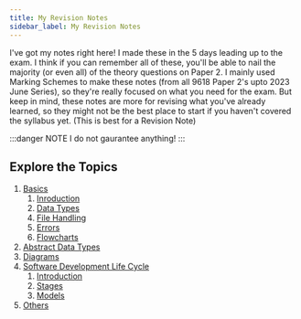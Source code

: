 ```yaml
---
title: My Revision Notes
sidebar_label: My Revision Notes
---
```


I've got my notes right here! I made these in the 5 days leading up to the exam. I think if you can remember all of these, you'll be able to nail the majority (or even all) of the theory questions on Paper 2. I mainly used Marking Schemes to make these notes (from all 9618 Paper 2's upto 2023 June Series), so they're really focused on what you need for the exam. But keep in mind, these notes are more for revising what you've already learned, so they might not be the best place to start if you haven't covered the syllabus yet. (This is best for a Revision Note)

:::danger NOTE
I do not gaurantee anything!
:::

## Explore the Topics

1. [Basics](basics/)
    1. [Inroduction](basics/introduction)
    2. [Data Types](basics/data_types)
    <!-- 3. [Pseudocode](basics/pseudocode) -->
    4. [File Handling](basics/file_handling)
    5. [Errors](basics/errors)
    6. [Flowcharts](basics/flowcharts)
2. [Abstract Data Types](adt)
3. [Diagrams](diagrams/)
4. [Software Development Life Cycle](sdlc)
    1. [Introduction](sdlc/introduction)
    2. [Stages](sdlc/stages)
    3. [Models](sdlc/models)
5. [Others](others)



